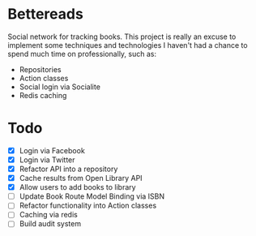 # Bettereads

Social network for tracking books. This project is really an excuse to implement some techniques and technologies I haven't had a chance to spend much time on professionally, such as:

+ Repositories
+ Action classes
+ Social login via Socialite
+ Redis caching

# Todo
- [x] Login via Facebook
- [x] Login via Twitter
- [x] Refactor API into a repository
- [x] Cache results from Open Library API
- [x] Allow users to add books to library
- [ ] Update Book Route Model Binding via ISBN
- [ ] Refactor functionality into Action classes
- [ ] Caching via redis
- [ ] Build audit system